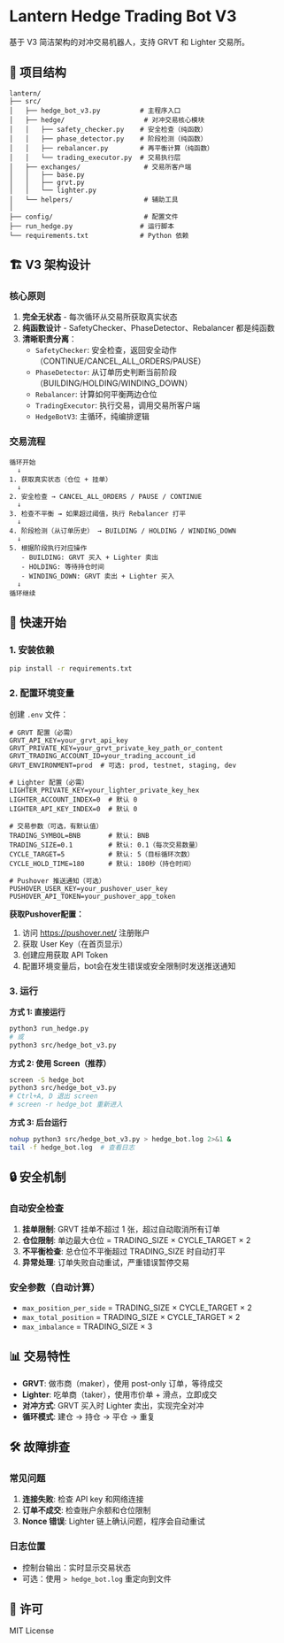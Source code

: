 # Lantern Hedge Trading Bot V3

基于 V3 简洁架构的对冲交易机器人，支持 GRVT 和 Lighter 交易所。

## 📁 项目结构

```
lantern/
├── src/
│   ├── hedge_bot_v3.py          # 主程序入口
│   ├── hedge/                    # 对冲交易核心模块
│   │   ├── safety_checker.py    # 安全检查（纯函数）
│   │   ├── phase_detector.py    # 阶段检测（纯函数）
│   │   ├── rebalancer.py        # 再平衡计算（纯函数）
│   │   └── trading_executor.py  # 交易执行层
│   ├── exchanges/                # 交易所客户端
│   │   ├── base.py
│   │   ├── grvt.py
│   │   └── lighter.py
│   └── helpers/                  # 辅助工具
│
├── config/                       # 配置文件
├── run_hedge.py                 # 运行脚本
└── requirements.txt             # Python 依赖
```

## 🏗️ V3 架构设计

### 核心原则

1. **完全无状态** - 每次循环从交易所获取真实状态
2. **纯函数设计** - SafetyChecker、PhaseDetector、Rebalancer 都是纯函数
3. **清晰职责分离**：
   - `SafetyChecker`: 安全检查，返回安全动作（CONTINUE/CANCEL_ALL_ORDERS/PAUSE）
   - `PhaseDetector`: 从订单历史判断当前阶段（BUILDING/HOLDING/WINDING_DOWN）
   - `Rebalancer`: 计算如何平衡两边仓位
   - `TradingExecutor`: 执行交易，调用交易所客户端
   - `HedgeBotV3`: 主循环，纯编排逻辑

### 交易流程

```
循环开始
  ↓
1. 获取真实状态（仓位 + 挂单）
  ↓
2. 安全检查 → CANCEL_ALL_ORDERS / PAUSE / CONTINUE
  ↓
3. 检查不平衡 → 如果超过阈值，执行 Rebalancer 打平
  ↓
4. 阶段检测（从订单历史） → BUILDING / HOLDING / WINDING_DOWN
  ↓
5. 根据阶段执行对应操作
   - BUILDING: GRVT 买入 + Lighter 卖出
   - HOLDING: 等待持仓时间
   - WINDING_DOWN: GRVT 卖出 + Lighter 买入
  ↓
循环继续
```

## 🚀 快速开始

### 1. 安装依赖

```bash
pip install -r requirements.txt
```

### 2. 配置环境变量

创建 `.env` 文件：

```env
# GRVT 配置（必需）
GRVT_API_KEY=your_grvt_api_key
GRVT_PRIVATE_KEY=your_grvt_private_key_path_or_content
GRVT_TRADING_ACCOUNT_ID=your_trading_account_id
GRVT_ENVIRONMENT=prod  # 可选: prod, testnet, staging, dev

# Lighter 配置（必需）
LIGHTER_PRIVATE_KEY=your_lighter_private_key_hex
LIGHTER_ACCOUNT_INDEX=0  # 默认 0
LIGHTER_API_KEY_INDEX=0  # 默认 0

# 交易参数（可选，有默认值）
TRADING_SYMBOL=BNB       # 默认: BNB
TRADING_SIZE=0.1         # 默认: 0.1（每次交易数量）
CYCLE_TARGET=5           # 默认: 5（目标循环次数）
CYCLE_HOLD_TIME=180      # 默认: 180秒（持仓时间）

# Pushover 推送通知（可选）
PUSHOVER_USER_KEY=your_pushover_user_key
PUSHOVER_API_TOKEN=your_pushover_app_token
```

**获取Pushover配置：**
1. 访问 https://pushover.net/ 注册账户
2. 获取 User Key（在首页显示）
3. 创建应用获取 API Token
4. 配置环境变量后，bot会在发生错误或安全限制时发送推送通知

### 3. 运行

**方式 1: 直接运行**
```bash
python3 run_hedge.py
# 或
python3 src/hedge_bot_v3.py
```

**方式 2: 使用 Screen（推荐）**
```bash
screen -S hedge_bot
python3 src/hedge_bot_v3.py
# Ctrl+A, D 退出 screen
# screen -r hedge_bot 重新进入
```

**方式 3: 后台运行**
```bash
nohup python3 src/hedge_bot_v3.py > hedge_bot.log 2>&1 &
tail -f hedge_bot.log  # 查看日志
```

## 🔒 安全机制

### 自动安全检查

1. **挂单限制**: GRVT 挂单不超过 1 张，超过自动取消所有订单
2. **仓位限制**: 单边最大仓位 = TRADING_SIZE × CYCLE_TARGET × 2
3. **不平衡检查**: 总仓位不平衡超过 TRADING_SIZE 时自动打平
4. **异常处理**: 订单失败自动重试，严重错误暂停交易

### 安全参数（自动计算）

- `max_position_per_side` = TRADING_SIZE × CYCLE_TARGET × 2
- `max_total_position` = TRADING_SIZE × CYCLE_TARGET × 2
- `max_imbalance` = TRADING_SIZE × 3

## 📊 交易特性

- **GRVT**: 做市商（maker），使用 post-only 订单，等待成交
- **Lighter**: 吃单商（taker），使用市价单 + 滑点，立即成交
- **对冲方式**: GRVT 买入时 Lighter 卖出，实现完全对冲
- **循环模式**: 建仓 → 持仓 → 平仓 → 重复

## 🛠️ 故障排查

### 常见问题

1. **连接失败**: 检查 API key 和网络连接
2. **订单不成交**: 检查账户余额和仓位限制
3. **Nonce 错误**: Lighter 链上确认问题，程序会自动重试

### 日志位置

- 控制台输出：实时显示交易状态
- 可选：使用 `> hedge_bot.log` 重定向到文件

## 📝 许可

MIT License

